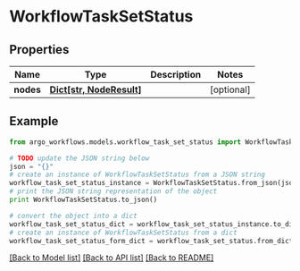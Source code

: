 # WorkflowTaskSetStatus


## Properties

Name | Type | Description | Notes
------------ | ------------- | ------------- | -------------
**nodes** | [**Dict[str, NodeResult]**](NodeResult.md) |  | [optional] 

## Example

```python
from argo_workflows.models.workflow_task_set_status import WorkflowTaskSetStatus

# TODO update the JSON string below
json = "{}"
# create an instance of WorkflowTaskSetStatus from a JSON string
workflow_task_set_status_instance = WorkflowTaskSetStatus.from_json(json)
# print the JSON string representation of the object
print WorkflowTaskSetStatus.to_json()

# convert the object into a dict
workflow_task_set_status_dict = workflow_task_set_status_instance.to_dict()
# create an instance of WorkflowTaskSetStatus from a dict
workflow_task_set_status_form_dict = workflow_task_set_status.from_dict(workflow_task_set_status_dict)
```
[[Back to Model list]](../README.md#documentation-for-models) [[Back to API list]](../README.md#documentation-for-api-endpoints) [[Back to README]](../README.md)


